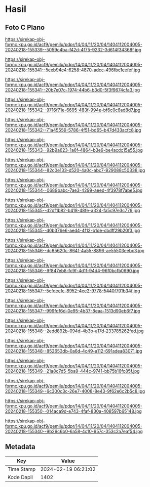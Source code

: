 # Hasil

## Foto C Plano

https://sirekap-obj-formc.kpu.go.id/acf9/pemilu/pdpr/14/04/11/20/04/1404112004005-20240218-155339--5059c4ba-f42d-4f75-9232-3d614f34368f.jpg

https://sirekap-obj-formc.kpu.go.id/acf9/pemilu/pdpr/14/04/11/20/04/1404112004005-20240218-155341--5eeb94c4-6258-4870-adcc-496fbc1eefef.jpg

https://sirekap-obj-formc.kpu.go.id/acf9/pemilu/pdpr/14/04/11/20/04/1404112004005-20240218-155341--20b7e07c-1974-44b6-b3d0-5f3f9674cfa3.jpg

https://sirekap-obj-formc.kpu.go.id/acf9/pemilu/pdpr/14/04/11/20/04/1404112004005-20240218-155342--9716f71e-6695-483f-994e-bf6c0c6ad8d7.jpg

https://sirekap-obj-formc.kpu.go.id/acf9/pemilu/pdpr/14/04/11/20/04/1404112004005-20240218-155342--71a45559-5786-4f51-bd65-b47d433acfc8.jpg

https://sirekap-obj-formc.kpu.go.id/acf9/pemilu/pdpr/14/04/11/20/04/1404112004005-20240218-155343--92b9a623-1a6f-4864-b3e9-be4acdc15e55.jpg

https://sirekap-obj-formc.kpu.go.id/acf9/pemilu/pdpr/14/04/11/20/04/1404112004005-20240218-155344--82c0e133-d520-4a0c-abc7-929088c50338.jpg

https://sirekap-obj-formc.kpu.go.id/acf9/pemilu/pdpr/14/04/11/20/04/1404112004005-20240218-155344--0689babc-7ae3-4299-aeed-4f3978f7abe5.jpg

https://sirekap-obj-formc.kpu.go.id/acf9/pemilu/pdpr/14/04/11/20/04/1404112004005-20240218-155345--d2df1b82-b418-48fe-a324-fa5c97e3c779.jpg

https://sirekap-obj-formc.kpu.go.id/acf9/pemilu/pdpr/14/04/11/20/04/1404112004005-20240218-155345--d0b376e6-aed4-4f12-b1de-cbdff29b20f3.jpg

https://sirekap-obj-formc.kpu.go.id/acf9/pemilu/pdpr/14/04/11/20/04/1404112004005-20240218-155346--dc65620c-864f-4a55-8896-ae55503eebc3.jpg

https://sirekap-obj-formc.kpu.go.id/acf9/pemilu/pdpr/14/04/11/20/04/1404112004005-20240218-155346--9f847eb8-fc9f-4d1f-94d4-96f0bcfb0690.jpg

https://sirekap-obj-formc.kpu.go.id/acf9/pemilu/pdpr/14/04/11/20/04/1404112004005-20240218-155347--5cfdecfc-8952-4ee2-9778-5440f701b34f.jpg

https://sirekap-obj-formc.kpu.go.id/acf9/pemilu/pdpr/14/04/11/20/04/1404112004005-20240218-155347--999fdf6d-0e95-4b37-8eaa-1513d90eb6f7.jpg

https://sirekap-obj-formc.kpu.go.id/acf9/pemilu/pdpr/14/04/11/20/04/1404112004005-20240218-155348--2edd892b-094d-4b3b-a17d-233785262fed.jpg

https://sirekap-obj-formc.kpu.go.id/acf9/pemilu/pdpr/14/04/11/20/04/1404112004005-20240218-155348--852653db-0a6d-4c49-a112-691adea83071.jpg

https://sirekap-obj-formc.kpu.go.id/acf9/pemilu/pdpr/14/04/11/20/04/1404112004005-20240218-155349--21a8c7d5-5ba9-444c-9741-bb75b16fc85f.jpg

https://sirekap-obj-formc.kpu.go.id/acf9/pemilu/pdpr/14/04/11/20/04/1404112004005-20240218-155349--6c300c3c-26e7-4008-8e43-9f62e6c2b5c8.jpg

https://sirekap-obj-formc.kpu.go.id/acf9/pemilu/pdpr/14/04/11/20/04/1404112004005-20240218-155350--014aca9d-e743-4faf-830a-408597b65148.jpg

https://sirekap-obj-formc.kpu.go.id/acf9/pemilu/pdpr/14/04/11/20/04/1404112004005-20240218-155340--9b29c6b0-6a58-4c10-957c-353c2a7eaf54.jpg


## Metadata

| Key        | Value               |
| ---------- | ------------------- |
| Time Stamp | 2024-02-19 06:21:02 |
| Kode Dapil | 1402                |



